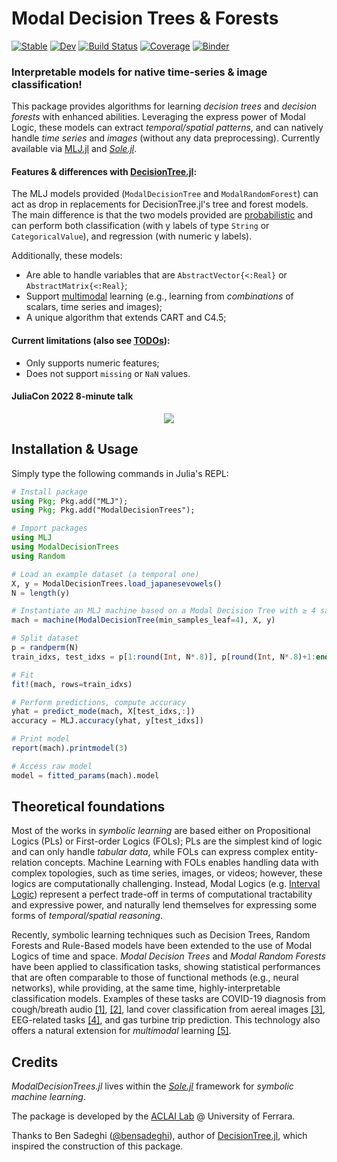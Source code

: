 # Modal Decision Trees & Forests

[![Stable](https://img.shields.io/badge/docs-stable-blue.svg)](https://aclai-lab.github.io/ModalDecisionTrees.jl)
[![Dev](https://img.shields.io/badge/docs-dev-blue.svg)](https://aclai-lab.github.io/ModalDecisionTrees.jl/dev)
[![Build Status](https://api.cirrus-ci.com/github/aclai-lab/ModalDecisionTrees.jl.svg?branch=main)](https://cirrus-ci.com/github/aclai-lab/ModalDecisionTrees.jl)
[![Coverage](https://codecov.io/gh/aclai-lab/ModalDecisionTrees.jl/branch/main/graph/badge.svg)](https://codecov.io/gh/aclai-lab/ModalDecisionTrees.jl)
[![Binder](https://mybinder.org/badge_logo.svg)](https://mybinder.org/v2/gh/aclai-lab/ModalDecisionTrees.jl/HEAD?labpath=pluto-demo.jl)
<!-- [![Code Style: Blue](https://img.shields.io/badge/code%20style-blue-4495d1.svg)](https://github.com/invenia/BlueStyle) -->

### Interpretable models for native time-series & image classification!

This package provides algorithms for learning *decision trees* and *decision forests* with enhanced abilities.
Leveraging the express power of Modal Logic, these models can extract *temporal/spatial patterns*, and can natively handle *time series* and *images* (without any data preprocessing). Currently available via [MLJ.jl](https://github.com/alan-turing-institute/MLJ.jl) and [*Sole.jl*](https://github.com/aclai-lab/Sole.jl).
#### Features & differences with [DecisionTree.jl](https://github.com/JuliaAI/DecisionTree.jl):
The MLJ models provided (`ModalDecisionTree` and `ModalRandomForest`) can act as drop in replacements for DecisionTree.jl's tree and forest models. The main difference is that the two models provided are [probabilistic](https://alan-turing-institute.github.io/MLJ.jl/dev/adding_models_for_general_use/#Overview) and can perform both classification (with y labels of type `String` or `CategoricalValue`), and regression (with numeric y labels).
<!-- Also feature_importance = :impurity is not supported -->
Additionally, these models:
- Are able to handle variables that are `AbstractVector{<:Real}` or `AbstractMatrix{<:Real}`;
- Support [multimodal](https://en.wikipedia.org/wiki/Multimodal_learning) learning (e.g., learning from *combinations* of scalars, time series and images);
- A unique algorithm that extends CART and C4.5;
<!-- - Fully optimized implementation (fancy data structures, multithreading, memoization, minification, Pareto-based pruning optimizations, etc); -->
<!-- - TODO -->
<!-- - Four pruning conditions: max_depth, min_samples_leaf, min_purity_increase, max_purity_at_leaf -->
<!-- TODO - Top-down pre-pruning & post-pruning -->
<!-- - Bagging (Random Forests) TODO dillo meglio -->

#### Current limitations (also see [TODOs](#todos)):
- Only supports numeric features;
- Does not support `missing` or `NaN` values.

#### JuliaCon 2022 8-minute talk

<!-- [![](https://img.youtube.com/vi/8F1vZsl8Zvg/0.jpg)](https://youtu.be/8F1vZsl8Zvg) -->
<div align="center">
<a target="_blank" href="https://youtu.be/8F1vZsl8Zvg">
  <img src="https://img.youtube.com/vi/8F1vZsl8Zvg/0.jpg">
</a>
</div>


<!-- 
## Installation

Simply type the following commands in Julia's REPL:

```julia
using Pkg; Pkg.add("ModalDecisionTrees");
```
-->

## Installation & Usage

Simply type the following commands in Julia's REPL:

```julia
# Install package
using Pkg; Pkg.add("MLJ");
using Pkg; Pkg.add("ModalDecisionTrees");

# Import packages
using MLJ
using ModalDecisionTrees
using Random

# Load an example dataset (a temporal one)
X, y = ModalDecisionTrees.load_japanesevowels()
N = length(y)

# Instantiate an MLJ machine based on a Modal Decision Tree with ≥ 4 samples at leaf
mach = machine(ModalDecisionTree(min_samples_leaf=4), X, y)

# Split dataset
p = randperm(N)
train_idxs, test_idxs = p[1:round(Int, N*.8)], p[round(Int, N*.8)+1:end]

# Fit
fit!(mach, rows=train_idxs)

# Perform predictions, compute accuracy
yhat = predict_mode(mach, X[test_idxs,:])
accuracy = MLJ.accuracy(yhat, y[test_idxs])

# Print model
report(mach).printmodel(3)

# Access raw model
model = fitted_params(mach).model
```


<!--
# TODO
# Render raw model
Pkg.add("GraphRecipes"); Pkg.add("Plots")

using GraphRecipes
using Plots

#wrapped_model = ModalDecisionTrees.wrap(model.root, (variable_names_map = report(mach).var_grouping,))
# for _method in [:spectral, :sfdp, :circular, :shell, :stress, :spring, :tree, :buchheim, :arcdiagram, :chorddiagram]
wrapped_model = ModalDecisionTrees.wrap(model.root, (; threshold_display_method = x->round(x, digits=2)), use_feature_abbreviations = true)
for _method in [:tree, :buchheim]
	for _nodeshape in [:rect] # , [:rect, :ellipse]
		display(plot(
 		TreePlot(wrapped_model), 
 		method = _method,
 		nodeshape = _nodeshape,
 		# nodesize = (3,10),
 		# root = :left,
 		curves = false,
		fontsize = 10,
		size=(860, 640),
		title = "$(_method)"
		))
	end
end
-->

<!-- TODO (`Y isa Vector{<:{Integer,String}}`) -->

<!--
Detailed usage instructions are available for each model using the doc method. For example:

```julia
using MLJ
doc("DecisionTreeClassifier", pkg="ModalDecisionTrees")
```

Available models are: AdaBoostStumpClassifier, DecisionTreeClassifier, DecisionTreeRegressor, RandomForestClassifier, RandomForestRegressor.


-->
<!-- 
## Visualization

A DecisionTree model can be visualized using the print_tree-function of its native interface (for an example see above in section 'Classification Example'). -->

<!-- ## TODOs

- [x]  Enable loss functions different from Shannon's entropy (*untested*)
- [x]  Enable regression (*untested*)
- [x]  Proper test suite
- [ ]  Visualizations of modal rules/patterns
<!-- - [x]  AbstractTrees interface -->

## Theoretical foundations

Most of the works in *symbolic learning* are based either on Propositional Logics (PLs) or First-order Logics (FOLs); PLs are the simplest kind of logic and can only handle *tabular data*, while FOLs can express complex entity-relation concepts. Machine Learning with FOLs enables handling data with complex topologies, such as time series, images, or videos; however, these logics are computationally challenging. Instead, Modal Logics (e.g. [Interval Logic](https://en.wikipedia.org/wiki/Interval_temporal_logic)) represent a perfect trade-off in terms of computational tractability and expressive power, and naturally lend themselves for expressing some forms of *temporal/spatial reasoning*.

Recently, symbolic learning techniques such as Decision Trees, Random Forests and Rule-Based models have been extended to the use of Modal Logics of time and space. *Modal Decision Trees* and *Modal Random Forests* have been applied to classification tasks, showing statistical performances that are often comparable to those of functional methods (e.g., neural networks), while providing, at the same time, highly-interpretable classification models. Examples of these tasks are COVID-19 diagnosis from cough/breath audio [[1]](https://papers.ssrn.com/sol3/papers.cfm?abstract_id=4102488), [[2]](https://drops.dagstuhl.de/opus/volltexte/2021/14783/pdf/LIPIcs-TIME-2021-7.pdf), land cover classification from aereal images [[3]](https://arxiv.org/abs/2109.08325), EEG-related tasks [[4]](https://link.springer.com/chapter/10.1007/978-3-031-06242-1_53), and gas turbine trip prediction.
This technology also offers a natural extension for *multimodal* learning [[5]](http://ceur-ws.org/Vol-2987/paper7.pdf).

## Credits

*ModalDecisionTrees.jl* lives within the [*Sole.jl*](https://github.com/aclai-lab/Sole.jl) framework for *symbolic machine learning*.

The package is developed by the [ACLAI Lab](https://aclai.unife.it/en/) @ University of Ferrara.

Thanks to Ben Sadeghi ([@bensadeghi](https://github.com/bensadeghi/)), author of [DecisionTree.jl](https://github.com/JuliaAI/DecisionTree.jl),
which inspired the construction of this package.

